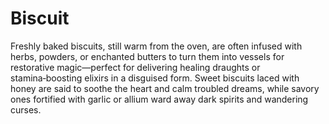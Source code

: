 # Biscuit

 Freshly baked biscuits, still warm from the oven, are often infused with herbs, powders, or enchanted butters to turn them into vessels for restorative magic—perfect for delivering healing draughts or stamina‑boosting elixirs in a disguised form.  Sweet biscuits laced with honey are said to soothe the heart and calm troubled dreams, while savory ones fortified with garlic or allium ward away dark spirits and wandering curses.

